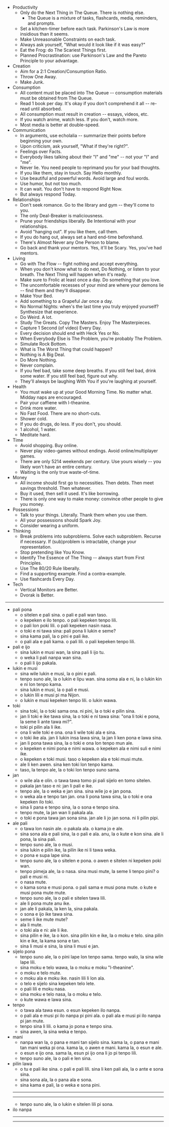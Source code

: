 <!-- TODO: Create linked essays for all/most of these points. -->

<!--
https://news.ycombinator.com/item?id=25518730
-->

- Productivity
  - Only do the Next Thing in The Queue. There is nothing else.
    - The Queue is a mixture of tasks, flashcards, media, reminders, and prompts.
  - Set a kitchen-timer before each task. Parkinson's Law is more insidious than it seems.
  - Make Unreasonable Constraints on each task.
  - Always ask yourself, "What would it look like if it was easy?"
  - Eat the Frog: do The Scariest Things first.
  - Planned Procrastination: use Parkinson's Law and the Pareto Principle to your advantage.
- Creation
  - Aim for a 2:1 Creation/Consumption Ratio.
  - Throw One Away.
  - Make Junk.
- Consumption
  - All content must be placed into The Queue -- consumption materials must be obtained from The Queue.
  - Read 1 book per day. It's okay if you don't comprehend it all -- re-read until absorbed.
  - All consumption must result in creation -- essays, videos, etc.
  - If you watch anime, watch less. If you don't, watch more.
  - Most media is better at double-speed.
- Communication
  - In arguments, use echolalia -- summarize their points before beginning your own.
  - Upon criticism, ask yourself, "What if they're right?".
  - Feelings over Facts.
  - Everybody likes talking about their "I" and "me" -- not your "I" and "me".
  - Never lie. You need people to reprimand you for your bad thoughts.
  - If you like them, stay in touch. Say Hello monthly.
  - Use beautiful and powerful words. Avoid large and foul words.
  - Use humor, but not too much.
  - It can wait. You don't have to respond Right Now.
  - But always respond Today.
- Relationships
  - Don't seek romance. Go to the library and gym -- they'll come to you.
  - The only Deal-Breaker is maliciousness.
  - Prune your friendships liberally. Be Intentional with your relationships.
  - Avoid "hanging out". If you like them, call them.
  - If you do hang out, always set a hard end-time beforehand.
  - There's Almost Never any One Person to blame.
  - Go back and thank your mentors. Yes, it'll be Scary. Yes, you've had mentors.
- Living
  - Go with The Flow -- fight nothing and accept everything.
  - When you don't know what to do next, Do Nothing, or listen to your breath. The Next Thing will happen when it's ready.
  - Make sure to Frolic at least once a day. Do something that you love.
  - The uncomfortable recesses of your mind are where your demons lie -- find them and they'll disappear.
  - Make Your Bed.
  - Add something to a Grapeful Jar once a day.
  - No Normal Nights: when's the last time you truly enjoyed yourself? Synthesize that experience.
  - Do Weird. A lot.
  - Study The Greats. Copy The Masters. Enjoy The Masterpieces.
  - Capture 1 Second (of video) Every Day.
  - Every decision should end with Heck Yes or No.
  - When Everybody Else is The Problem, you're probably The Problem.
  - Simulate Rock Bottom.
  - What is The Worst Thing that could happen?
  - Nothing is A Big Deal.
  - Do More Nothing.
  - Never complain.
  - If you feel bad, take some deep breaths. If you still feel bad, drink some water. If you still feel bad, figure out why.
  - They'll always be laughing With You if you're laughing at yourself.
- Health
  - You must wake up at your Good Morning Time. No matter what. Midday naps are encouraged.
  - Pair your caffiene with l-theanine.
  - Drink more water.
  - No Fast Food. There are no short-cuts.
  - Shower cold.
  - If you do drugs, do less. If you don't, you should.
  - 1 alcohol, 1 water.
  - Meditate hard.
- Time
  - Avoid shopping. Buy online.
  - Never play video-games without endings. Avoid online/multiplayer games.
  - There are only 5214 weekends per century. Use yours wisely -- you likely won't have an entire century.
  - Waiting is the only true waste-of-time.
- Money
  - All income should first go to necessities. Then debts. Then meet savings threshold. Then whatever.
  - Buy it used, then sell it used. It's like borrowing.
  - There is only one way to make money: convince other people to give you money.
- Possessions
  - Talk to your things. Literally. Thank them when you use them.
  - All your possessions should Spark Joy.
  - Consider wearing a uniform.
- Thinking
  - Break problems into subproblems. Solve each subproblem. Recurse if necessary. If (sub)problem is intractable, change your representation.
  - Stop pretending like You Know.
  - Identify The Essence of The Thing -- always start from First Principles.
  - Use The 80/20 Rule liberally.
  - Find a supporting example. Find a contra-example.
  - Use flashcards Every Day.
- Tech
  - Vertical Monitors are Better.
  - Dvorak is Better.

---

- pali pona
  - o sitelen e pali sina. o pali e pali wan taso.
  - o kepeken e ilo tenpo. o pali kepeken tenpo lili.
  - o pali lon poki lili. o pali kepeken nasin nasa.
  - o toki e ni tawa sina: pali pona li lukin e seme?
  - sina kama pali, la o pini e pali ike.
  - o pali ala e pali kama. o pali lili. o pali kepeken tenpo lili.
- pali e ijo
  - sina lukin e musi wan, la sina pali li ijo tu.
  - o weka li pali nanpa wan sina.
  - o pali li ijo pakala.
- lukin e musi
  - sina wile lukin e musi, la o pini e pali.
  - tenpo suno ale, la o lukin e lipu wan. sina soma ala e ni, la o lukin kin e ni lon tenpo kama.
  - sina lukin e musi, la o pali e musi.
  - o lukin lili e musi pi ma Nijon.
  - o lukin e musi kepeken tenpo lili. o lukin wawa.
- toki
  - sina toki, la o toki sama ona. ni pini, la o toki e pilin sina.
  - jan li toki e ike tawa sina, la o toki e ni tawa sina: "ona li toki e pona, la seme li ante tawa mi?".
  - toki pi pilin ala li ike.
  - ona li wile toki e ona. ona li wile toki ala e sina.
  - o toki ike ala. jan li lukin insa lawa sina, la jan li ken pona e lawa sina.
  - jan li pona tawa sina, la o toki e ona lon tenpo mun ale.
  - o kepeken e nimi pona e nimi wawa. o kepeken ala e nimi suli e nimi ike. 
  - o kepeken e toki musi. taso o kepeken ala e toki musi mute.
  - ale li ken awen. sina ken toki lon tenpo kama.
  - taso, la tenpo ale, la o toki lon tenpo suno sama.
- jan
  - o wile ala e olin. o tawa tawa tomo pi pali sijelo en tomo sitelen.
  - pakala jan taso e ni: jan li pali e ike.
  - tenpo ale, la o weka e jan sina. sina wile jo e jan pona.
  - o weka ala e tenpo tan jan. ona li pona tawa sina, la o toki e ona kepeken ilo toki.
  - sina li pana e tenpo sina, la o sona e tenpo sina.
  - tenpo mute, la jan wan li pakala ala.
  - o toki e pona tawa jan sona sina. jan ale li jo jan sona. ni li pilin pipi.
- ale pali
  - o tawa lon nasin ale. o pakala ala. o kama jo e ale.
  - sina sona ala e pali sina, la o pali e ala. anu, la o kute e kon sina. ale li pona, la sina pali.
  - tenpo suno ale, la o musi.
  - sina lukin e pilin ike, la pilin ike ni li tawa weka.
  - o pona e supa lape sina.
  - tenpo suno ale, la o sitelen e pona. o awen e sitelen ni kepeken poki wan.
  - tenpo pimeja ale, la o nasa. sina musi mute, la seme li tenpo pini? o pali e musi ni.
  - o nasa mute.
  - o kama sona e musi pona. o pali sama e musi pona mute. o kute e musi pona mute mute.
  - tenpo suno ale, la o pali e sitelen tawa lili.
  - ale li pona mute anu ike.
  - jan ale li pakala, la ken la, sina pakala.
  - o sona e ijo ike tawa sina.
  - seme li ike mute mute?
  - ala li mute.
  - o toki ala e ni: ale li ike.
  - sina pilin e ike, la o kon. sina pilin kin e ike, la o moku e telo. sina pilin kin e ike, la kama sona e tan.
  - sina li musi e sina, la sina li musi e jan.
- sijelo pona
  - tenpo suno ale, la o pini lape lon tenpo sama. tenpo walo, la sina wile lape lili.
  - sina moku e telo wawa, la o moku e moku "l-theanine".
  - o moku e telo mute.
  - o moku ala e moku ike. nasin lili li lon ala.
  - o telo e sijelo sina kepeken telo lete.
  - o pali lili e moku nasa.
  - sina moku e telo nasa, la o moku e telo.
  - o kute wawa e lawa sina.
- tenpo
  - o tawa ala tawa esun. o esun kepeken ilo nanpa.
  - o pali ala e musi pi ilo nanpa pi pini ala. o pali ala e musi pi ilo nanpa pi jan mute.
  - tenpo sina li lili. o kama jo pona e tenpo sina.
  - sina awen, la sina weka e tenpo.
- mani
  - nanpa wan la, o pana e mani tan sijelo sina. kama la, o pana e mani tan mani weka pi ona. kama la, o awen e mani. kama la, o esun e ale.
  - o esun e ijo ona. sama la, esun pi ijo ona li jo pi tenpo lili.
  - tenpo suno ale, la o pali e len sina.
- pilin lawa
  - o tu e pali ike sina. o pali e pali lili. sina li ken pali ala, la o ante e sona sina.
  - sina sona ala, la o pana ala e sona.
  - sina kama e pali, la o weka e sona pini.
  - ---
  - ---
  - tenpo suno ale, la o lukin e sitelen lili pi sona.
- ilo nanpa
  - ---
  - ---
